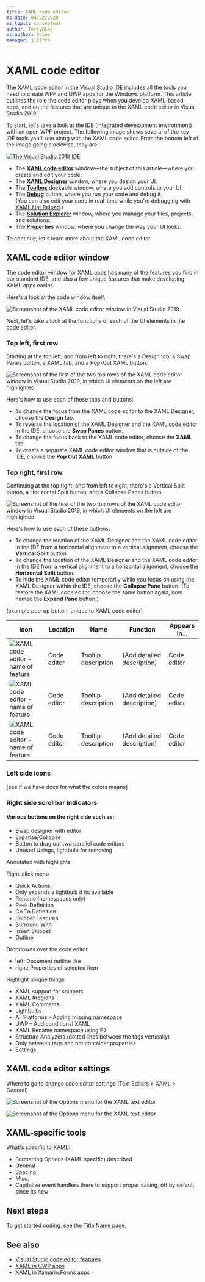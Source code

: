 ```yaml
---
title: XAML code editor
ms.date: 04/22/2020
ms.topic: conceptual
author: TerryGLee
ms.author: tglee
manager: jillfra
---
```

# XAML code editor

The XAML code editor in the [Visual Studio IDE](../../get-started/visual-studio-ide.md) includes all the tools you need to create WPF and UWP apps for the Windows platform. This article outlines the role the code editor plays when you develop XAML-based apps, and on the features that are unique to the XAML code editor in Visual Studio 2019. 

To start, let's take a look at the IDE (integrated development environment) with an open WPF project. The following image shows several of the key IDE tools you'll use along with the XAML code editor. From the bottom left of the image going clockwise, they are: 

[![The Visual Studio 2019 IDE](media/xaml-code-editor-overview.png "An annotated screenshot of the Visual Studio IDE with a WPF project open, which includes the XAML code editor window") ](media/xaml-code-editor-overview.png#lightbox)

- The **[XAML code editor](#xaml-code-editor-window)** window&mdash;the subject of this article&mdash;where you create and edit your code. 
- The **[XAML Designer](creating-a-ui-by-using-xaml-designer-in-visual-studio.md)** window, where you design your UI.
- The **[Toolbox](../../ide/reference/toolbox.md)** dockable window, where you add controls to your UI.
- The **[Debug](../../debugger/debugger-feature-tour.md)** button, where you run your code and debug it. <br>(You can also edit your code in real-time while you're debugging with [XAML Hot Reload](xaml-tools/xaml-hot-reload.md).)
- The **[Solution Explorer](../../ide/solutions-and-projects-in-visual-studio.md)** window, where you manage your files, projects, and solutions. 
- The **[Properties](../../ide/reference/properties-window.md)** window, where you change the way your UI looks.

To continue, let's learn more about the XAML code editor. 

## XAML code editor window

The code editor window for XAML apps has many of the features you find in our standard IDE, and also a few unique features that make developing XAML apps easier.

Here's a look at the code window itself.

![Screenshot of the XAML code editor window in Visual Studio 2019](media/xaml-code-editor-window.png)

Next, let's take a look at the functions of each of the UI elements in the code editor.

### Top left, first row

Starting at the top left, and from left to right, there's a Design tab, a Swap Panes button, a XAML tab, and a Pop-Out XAML button.

![Screenshot of the first of the two top rows of the XAML code editor window in Visual Studio 2019, in which UI elements on the left are highlighted](media/xaml-code-editor-top-row-left.png)

Here's how to use each of these tabs and buttons: 

- To change the focus from the XAML code editor to the XAML Designer, choose the **Design** tab.
- To reverse the location of the XAML Designer and the XAML code editor in the IDE, choose the **Swap Panes** button.
- To change the focus back to the XAML code editor, choose the **XAML** tab.
- To create a separate XAML code editor window that is outside of the IDE, choose the **Pop Out XAML** button.

### Top right, first row

Continuing at the top right, and from left to right, there's a Vertical Split button, a Horizontal Split button, and a Collapse Panes button.

![Screenshot of the first of the two top rows of the XAML code editor window in Visual Studio 2019, in which UI elements on the left are highlighted](media/xaml-code-editor-top-row-right.png)

Here's how to use each of these buttons:

- To change the location of the XAML Designer and the XAML code editor in the IDE from a horizontal alignment to a vertical alignment, choose the **Vertical Split** button.
- To change the location of the XAML Designer and the XAML code editor in the IDE from a vertical alignment to a horizontal alignment, choose the **Horizontal Split** button.
- To hide the XAML code editor temporarily while you focus on using the XAML Designer within the IDE, choose the **Collapse Pane** button. (To restore the XAML code editor, choose the same button again, now named the **Expand Pane** button.)

(example pop-up button, unique to XAML code editor)

| Icon | Location | Name | Function | Appears in... |
| - | - | - | - | - |
| ![XAML code editor - name of feature](media/name-of-file.png) | Code editor | Tooltip description | (Add detailed description) | Code editor |
| ![XAML code editor - name of feature](media/name-of-file.png) | Code editor | Tooltip description | (Add detailed description) | Code editor |
| ![XAML code editor - name of feature](media/name-of-file.png) | Code editor | Tooltip description | (Add detailed description) | Code editor |

### Left side icons 

[see if we have docs for what the colors means]

### Right side scrollbar indicators

#### Various buttons on the right side such as:

- Swap designer with editor
- Expanse/Collapse
- Button to drag out two parallel code editors
- Unused Usings, lightbulb for removing

Annotated with highlights

Right-click menu

- Quick Actions
- Only expands a lightbulb if its available
- Rename (namespaces only)
- Peek Definition
- Go To Definition
- Snippet Features
- Surround With
- Insert Snippet
- Outline

Dropdowns over the code editor

- left: Document outline like
- right: Properties of selected item

Highlight unique things

- XAML support for snippets
- XAML #regions
- XAML Comments
- Lightbulbs
- All Platforms - Adding missing namespace
- UWP – Add conditional XAML
- XAML Rename namespace using F2
- Structure Analyzers (dotted lines between the tags vertically)
- Only between tags and not container properties
- Settings

## XAML code editor settings

Where to go to change code editor settings (Text Editors > XAML > General)

![Screenshot of the Options menu for the XAML text editor](media/xaml-tools-options.png)

![Screenshot of the Options menu for the XAML text editor](media/xaml-tools-options-test.png)

## XAML-specific tools

What's specific to XAML:

- Formatting Options (XAML specific) described
- General
- Spacing
- Misc.
- Capitalize event handlers there to support proper casing, off by default since its new

## Next steps

To get started coding, see the [Title Name](pagename.md) page.

## See also

- [Visual Studio code editor features](../../ide/writing-code-in-the-code-and-text-editor.md)
- [XAML in UWP apps](/windows/uwp/xaml-platform/xaml-overview)
- [XAML in Xamarin.Forms apps](/xamarin/xamarin-forms/xaml/)
